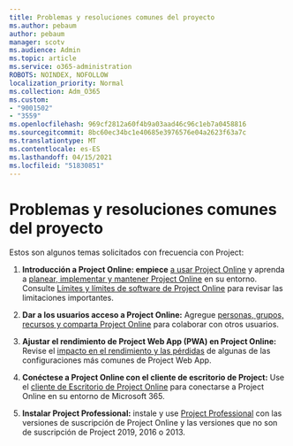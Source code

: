```yaml
---
title: Problemas y resoluciones comunes del proyecto
ms.author: pebaum
author: pebaum
manager: scotv
ms.audience: Admin
ms.topic: article
ms.service: o365-administration
ROBOTS: NOINDEX, NOFOLLOW
localization_priority: Normal
ms.collection: Adm_O365
ms.custom:
- "9001502"
- "3559"
ms.openlocfilehash: 969cf2812a60f4b9a03aad46c96c1eb7a0458816
ms.sourcegitcommit: 8bc60ec34bc1e40685e3976576e04a2623f63a7c
ms.translationtype: MT
ms.contentlocale: es-ES
ms.lasthandoff: 04/15/2021
ms.locfileid: "51830851"
---
```

# <a name="project-common-issues-and-resolutions"></a>Problemas y resoluciones comunes del proyecto

Estos son algunos temas solicitados con frecuencia con Project:

1. **Introducción a Project Online: empiece**  [a usar Project Online](https://docs.microsoft.com/ProjectOnline/get-started-with-project-online) y aprenda a [planear, implementar y mantener Project Online](https://docs.microsoft.com/projectonline/project-online) en su entorno. Consulte [Límites y límites de software de Project Online](https://docs.microsoft.com/ProjectOnline/project-online-software-boundaries-and-limits) para revisar las limitaciones importantes.

2. **Dar a los usuarios acceso a Project Online:** Agregue [personas, grupos, recursos y comparta Project Online](https://docs.microsoft.com/projectonline/step-2-add-people-to-project-online) para colaborar con otros usuarios. 

3. **Ajustar el rendimiento de Project Web App (PWA) en Project Online:** Revise el [impacto en el rendimiento y las pérdidas](https://docs.microsoft.com/projectonline/tune-project-online-performance) de algunas de las configuraciones más comunes de Project Web App.

4. **Conéctese a Project Online con el cliente de escritorio de Project:** Use el [cliente de Escritorio de Project Online](https://docs.microsoft.com/projectonline/connect-to-project-online-with-the-project-online-desktop-client) para conectarse a Project Online en su entorno de Microsoft 365. 

5. **Instalar Project Professional:** instale y use [Project Professional](https://support.office.com/article/install-project-7059249b-d9fe-4d61-ab96-5c5bf435f281) con las versiones de suscripción de Project Online y las versiones que no son de suscripción de Project 2019, 2016 o 2013.
